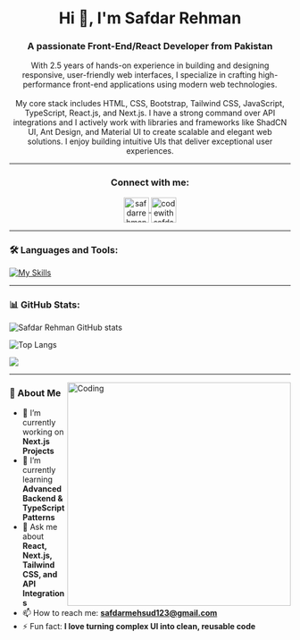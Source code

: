 <h1 align="center">Hi 👋, I'm Safdar Rehman</h1>
<h3 align="center">A passionate Front-End/React Developer from Pakistan</h3>

<p align="center">
With 2.5 years of hands-on experience in building and designing responsive, user-friendly web interfaces, I specialize in crafting high-performance front-end applications using modern web technologies. <br><br>
My core stack includes HTML, CSS, Bootstrap, Tailwind CSS, JavaScript, TypeScript, React.js, and Next.js. I have a strong command over API integrations and I actively work with libraries and frameworks like ShadCN UI, Ant Design, and Material UI to create scalable and elegant web solutions. I enjoy building intuitive UIs that deliver exceptional user experiences.
</p>

---

<h3 align="center">Connect with me:</h3>
<p align="center">
  <a href="https://www.linkedin.com/in/safdarrehman1/](https://www.linkedin.com/in/safdar-rehman-910440247/" target="blank">
    <img align="center" src="https://upload.wikimedia.org/wikipedia/commons/c/ca/LinkedIn_logo_initials.png" alt="safdarrehman1" height="45" width="45" />
  </a>
  <a href="https://www.instagram.com/codewithsafdar/" target="blank">
    <img align="center" src="https://raw.githubusercontent.com/rahuldkjain/github-profile-readme-generator/master/src/images/icons/Social/instagram.svg" alt="codewithsafdar" height="45" width="45" />
  </a>
</p>

---

### 🛠️ Languages and Tools:
[![My Skills](https://skillicons.dev/icons?i=html,css,bootstrap,tailwind,js,ts,react,nextjs)](https://skillicons.dev)

---

### 📊 GitHub Stats:
![Safdar Rehman GitHub stats](https://github-readme-stats.vercel.app/api?username=safdarrehman1&show_icons=true&theme=dark)

![Top Langs](https://github-readme-stats.vercel.app/api/top-langs/?username=safdarrehman1&theme=dark)

<a href="https://git.io/streak-stats">
  <img src="https://streak-stats.demolab.com?user=safdarrehman1"/>
</a>

---

<img align="right" alt="Coding" width="400" src="https://user-images.githubusercontent.com/74038190/229223263-cf2e4b07-2615-4f87-9c38-e37600f8381a.gif">

### 🚀 About Me

- 🔭 I’m currently working on **Next.js Projects**
- 🌱 I’m currently learning **Advanced Backend & TypeScript Patterns**
- 💬 Ask me about **React, Next.js, Tailwind CSS, and API Integrations**
- 📫 How to reach me: **safdarmehsud123@gmail.com**
- ⚡ Fun fact: **I love turning complex UI into clean, reusable code**
